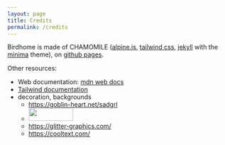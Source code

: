 ```yaml
---
layout: page
title: Credits
permalink: /credits
---
```


Birdhome is made of CHAMOMILE ([alpine.js](https://alpinejs.dev/), [tailwind css](https://tailwindcss.com/), [jekyll](https://jekyllrb.com/) with the [minima](https://github.com/jekyll/minima/tree/master) theme), on [github pages](https://pages.github.com/).

Other resources:
- Web documentation: [mdn web docs](https://developer.mozilla.org/)
- [Tailwind documentation](https://tailwindcss.com)
- decoration, backgrounds
  - https://goblin-heart.net/sadgrl
  - <a href="https://theinspirationgallery.com/"><img src="https://theinspirationgallery.com/images/tig_logo_green.png" border="0" height="29" width="100"></a>
  - https://glitter-graphics.com/
  - https://cooltext.com/


